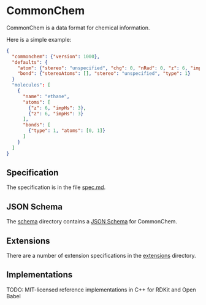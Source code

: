 # CommonChem

CommonChem is a data format for chemical information.

Here is a simple example:

```json
{
  "commonchem": {"version": 1000},
  "defaults": {
    "atom": {"stereo": "unspecified", "chg": 0, "nRad": 0, "z": 6, "impHs": 0, "isotope": 0},
    "bond": {"stereoAtoms": [], "stereo": "unspecified", "type": 1}
  }
  "molecules": [
    {
      "name": "ethane",
      "atoms": [
        {"z": 6, "impHs": 3},
        {"z": 6, "impHs": 3}
      ],
      "bonds": [
        {"type": 1, "atoms": [0, 1]}
      ]
    }
  ]
}
```

## Specification

The specification is in the file [spec.md](spec.md).

## JSON Schema

The [schema](schema) directory contains a [JSON Schema](http://json-schema.org) for CommonChem.

## Extensions

There are a number of extension specifications in the [extensions](extensions) directory.

## Implementations

TODO: MIT-licensed reference implementations in C++ for RDKit and Open Babel
